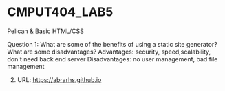 # CMPUT404_LAB5
Pelican &amp; Basic HTML/CSS

Question 1: What are some of the benefits of using a static site generator? What are some disadvantages?
Advantages: security, speed,scalability,  don't need back end server
Disadvantages: no user management, bad file management

2. URL: https://abrarhs.github.io